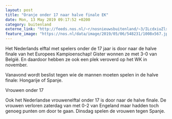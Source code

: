 ```yaml
---
layout: post
title: "Oranje onder 17 naar halve finale EK"
date: Mon, 13 May 2019 09:17:52 +0200
category: buitenland
externe_link: "http://feeds.nos.nl/~r/nosnieuwsbuitenland/~3/ILcdxiuZlxY/2284392"
feature_image: "https://nos.nl/data/image/2019/05/06/548231/1008x567.jpg"
---
```


<p>Het Nederlands elftal met spelers onder de 17 jaar is door naar de halve finale van het Europees Kampioenschap! Gister wonnen ze met 3-0 van België. En daardoor hebben ze ook een plek veroverd op het WK in november.</p>
<p>Vanavond wordt beslist tegen wie de mannen moeten spelen in de halve finale: Hongarije of Spanje.</p>
<p>Vrouwen onder 17</p>
<p>Ook het Nederlandse vrouwenelftal onder 17 is door naar de halve finale. De vrouwen verloren zaterdag van met 0-2 van Engeland maar hadden toch genoeg punten om door te gaan. Dinsdag spelen de vrouwen tegen Spanje. </p><img src="http://feeds.feedburner.com/~r/nosnieuwsbuitenland/~4/ILcdxiuZlxY" height="1" width="1" alt=""/>
